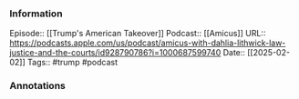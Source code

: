 ### Information

Episode:: [[Trump's American Takeover]]
Podcast:: [[Amicus]]
URL:: https://podcasts.apple.com/us/podcast/amicus-with-dahlia-lithwick-law-justice-and-the-courts/id928790786?i=1000687599740
Date:: [[2025-02-02]]
Tags:: #trump
#podcast


### Annotations

